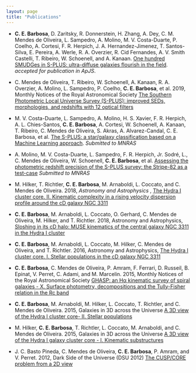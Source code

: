 ```yaml
---
layout: page
title: "Publications"
---
```

* **C. E. Barbosa**, D. Zaritsky, R. Donnerstein, H. Zhang, A. Dey, C. M. Mendes de Oliveira, L. Sampedro, A. Molino, M. V. Costa-Duarte, P. Coelho, A. Cortesi, F. R. Herpich, J. A. Hernandez-Jimenez, T. Santos-Silva, E. Pereira, A. Werle, R. A. Overzier, R. Cid Fernandes, A. V. Smith Castelli, T. Ribeiro, W. Schoenell, and A. Kanaan. [One hundred SMUDGes in S-PLUS: ultra-diffuse galaxies flourish in the field](https://ui.adsabs.harvard.edu/abs/2020arXiv200205171B/abstract). *accepted for publication in ApJS*.

* C. Mendes de Oliveira, T. Ribeiro, W. Schoenell, A. Kanaan, R. A. Overzier, A. Molino, L. Sampedro, P. Coelho, **C. E. Barbosa**, et al. 2019, Monthly Notices of the Royal Astronomical Society [The Southern Photometric Local Universe Survey (S-PLUS): improved SEDs, morphologies, and redshifts with 12 optical filters](https://ui.adsabs.harvard.edu/abs/2019MNRAS.489..241M)

* M. V. Costa-Duarte, L. Sampedro, A. Molino, H. S. Xavier, F. R. Herpich, A. L. Chies-Santos, **C. E. Barbosa**, A. Cortesi, W. Schoenell, A. Kanaan, T. Ribeiro, C. Mendes de Oliveira, S. Akras, A. Alvarez-Candal, C. E. Barbosa, et al. [The S-PLUS: a star/galaxy classification based on a Machine Learning approach](https://ui.adsabs.harvard.edu/abs/2019arXiv190908626C). *Submitted to MNRAS*

* A. Molino, M. V. Costa-Duarte, L. Sampedro, F. R. Herpich, Jr. Sodré, L., C. Mendes de Oliveira, W. Schoenell, **C. E. Barbosa**, et al. [Assessing the photometric redshift precision of the S-PLUS survey: the Stripe-82 as a test-case](https://ui.adsabs.harvard.edu/abs/2019arXiv190706315M) *Submitted to MNRAS*

* M. Hilker, T. Richtler, **C. E. Barbosa**, M. Arnaboldi, L. Coccato, and C. Mendes de Oliveira. 2018, *Astronomy and Astrophysics* , [The Hydra I cluster core. II. Kinematic complexity in a rising velocity dispersion profile around the cD galaxy NGC 3311](http://cdsads.u-strasbg.fr/abs/2018A%26A...619A..70H)

* **C. E. Barbosa**, M. Arnaboldi, L. Coccato, O. Gerhard, C. Mendes de Oliveira, M. Hilker, and
T. Richtler. 2018,  Astronomy and Astrophysics, [Sloshing in its cD halo: MUSE kinematics of the central galaxy NGC 3311 in the Hydra I cluster](http://adsabs.harvard.edu/abs/2018A%26A...609A..78B)

* **C. E. Barbosa**, M. Arnaboldi, L. Coccato, M. Hilker, C. Mendes de Oliveira, and T. Richtler. 2016,  Astronomy and Astrophysics, [The Hydra I cluster core. I. Stellar populations in the cD galaxy NGC 3311](http://adsabs.harvard.edu/abs/2016A%26A...589A.139B) 


* **C. E. Barbosa**, C. Mendes de Oliveira, P. Amram, F. Ferrari, D. Russeil, B. Epinat, V. Perret,
C. Adami, and M. Marcelin. 2015,  Monthly Notices of the Royal Astronomical Society [GHASP: an H&#945; kinematic survey of spiral galaxies - X. Surface photometry, decompositions and the Tully-Fisher relation in the Rc band](http://dsabs.harvard.eduabs/2015MNRAS.453.2965B)


* **C. E. Barbosa**, M. Arnaboldi, M. Hilker, L. Coccato, T. Richtler, and C. Mendes de Oliveira. 2015,  Galaxies in 3D across the Universe [A 3D view of the Hydra I cluster core- II. Stellar populations](http://adsabs.harvard.edu/abs/2015IAUS..309..223B)

* M. Hilker, **C. E. Barbosa**, T. Richtler, L. Coccato, M. Arnaboldi, and C. Mendes de Oliveira. 2015,  Galaxies in 3D across the Universe [A 3D view of the Hydra I galaxy cluster core - I. Kinematic substructures](http://adsabs.harvard.edu/abs/2015IAUS..309..221H)


* J. C. Basto Pineda, C. Mendes de Oliveira, **C. E. Barbosa**, P. Amram, and V. Perret. 2012,  Dark Side of the Universe (DSU 2012) [The CUSP/CORE problem from a 2D view](http://adsabs.harvard.edu/abs/2012dsu..workE..23B)